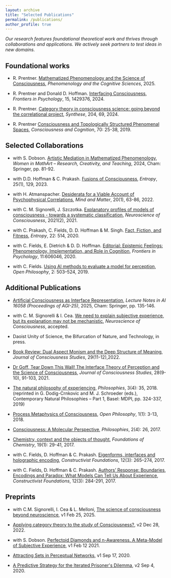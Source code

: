 ```yaml
---
layout: archive
title: "Selected Publications"
permalink: /publications/
author_profile: true
---
```


<!-- {% if author.googlescholar %}
  You can also find my articles on <u><a href="{{author.googlescholar}}">my Google Scholar profile</a>.</u>
{% endif %}

{% include base_path %}

{% for post in site.publications reversed %}
  {% include archive-single.html %}
{% endfor %} -->

<!-- \* denotes equal contribution. -->

*Our research features foundational theoretical work and thrives through collaborations and applications. We actively seek partners to test ideas in new domains.*

## Foundational works
* R. Prentner. [Mathematized Phenomenology and the Science of Consciousness](https://doi.org/10.1007/s11097-025-10060-z), *Phenomenology and the Cognitive Sciences*, 2025.

* R. Prentner and Donald D. Hoffman. [Interfacing Consciousness](https://doi.org/10.3389/fpsyg.2024.1429376), *Frontiers in Psychology*, 15, 1429376, 2024.
  
* R. Prentner. [Category theory in consciousness science: going beyond the correlational project](https://doi.org/10.1007/s11229-024-04718-5), *Synthese*, 204, 69, 2024.

* R. Prentner [Consciousness and Topologically Structured Phenomenal Spaces](https://doi.org/10.31234/osf.io/at53n), *Consciousness and Cognition*, 70: 25-38, 2019. 


## Selected Collaborations
* with S. Dobson. [Artistic Mediation in Mathematized Phenomenology](https://philarchive.org/archive/PREAMI-2), *Women in MathArt – Research, Creativity, and Teaching*, 2024, Cham: Springer, pp. 81-92.

* with D.D. Hoffman & C. Prakash. [Fusions of Consciousness](https://doi.org/10.3390/e25010129), *Entropy*, 25(1), 129, 2023.

* with H. Atmanspacher. [Desiderata for a Viable Account of Psychophysical Correlations](https://www.mindmatter.de/resources/pdf/atmprewww.pdf), *Mind and Matter*, 20(1), 63-86, 2022.

* with C. M. Signorelli, J. Szczotka. [Explanatory profiles of models of consciousness - towards a systematic classification](https://doi.org/10.31234/osf.io/f5vdu), *Neuroscience of Consciousness*, 2021(2), 2021.

* with C. Prakash, C. Fields, D. D. Hoffman & M. Singh. [Fact, Fiction, and Fitness](https://doi.org/10.3390/e22050514), *Entropy*, 22: 514, 2020.

* with C. Fields, E. Dietrich & D. D. Hoffman. [Editorial: Epistemic Feelings: Phenomenology, Implementation, and Role in Cognition](https://doi.org/10.3389/fpsyg.2020.606046), *Frontiers in Psychology*, 11:606046, 2020. 

* with C. Fields. [Using AI methods to evaluate a model for perception](https://doi.org/10.1515/opphil-2019-0034), *Open Philosophy*, 2: 503–524, 2019.

## Additional Publications

* [Artificial Consciousness as Interface Representation](https://doi.org/10.48550/arXiv.2508.04383), *Lecture Notes in AI 16058 (Proceedings of AGI-25)*, 2025, Cham: Springer, pp. 135-146.

* with C. M. Signorelli & I. Cea. [We need to explain subjective experience, but its explanation may not be mechanistic](https://doi.org/10.31234/osf.io/e6kdg_v3), *Neuroscience of Consciousness*, accepted.
  
* Daoist Unity of Science, the Bifurcation of Nature, and Technology, in press.

* [Book Review: Dual Aspect Monism and the Deep Structure of Meaning](https://doi.org/10.53765/20512201.29.11.232), *Journal of Consciousness Studies*, 29(11-12),2022.

* [Dr Goff, Tear Down This Wall! The Interface Theory of Perception and the Science of Consciousness](https://philarchive.org/rec/PREDGT), *Journal of Consciousness Studies*, 28(9-10), 91-103, 2021.
  
* [The natural philosophy of experiencing](https://doi.org/10.3390/philosophies3040035), *Philosophies*, 3(4): 35, 2018.  (reprinted in G. Dodig-Crnkovic and M. J. Schroeder (eds.), Contemporary Natural Philosophies – Part 1, Basel: MDPI, pp. 324-337, 2019)

* [Process Metaphysics of Consciousness](https://doi.org/10.1515/opphil-2018-0002), *Open Philosophy*, 1(1): 3-13, 2018. 

* [Consciousness: A Molecular Perspective](http://dx.doi.org/10.3390/philosophies2040026), *Philosophies*, 2(4): 26, 2017. 

* [Chemistry, context and the objects of thought](https://link.springer.com/article/10.1007/s10698-017-9273-8), *Foundations of Chemistry*, 19(1): 29-41, 2017. 

* with C. Fields, D. Hoffman & C. Prakash. [Eigenforms, interfaces and holographic encoding](http://constructivist.info/12/3/265), *Constructivist Foundations*, 12(3): 265–274, 2017. 

* with C. Fields, D. Hoffman & C. Prakash. [Authors’ Response: Boundaries, Encodings and Paradox: What Models Can Tell Us About Experience](http://constructivist.info/12/3/284), *Constructivist Foundations*, 12(3): 284-291, 2017.

## Preprints 

* with C.M. Signorelli, I. Cea & L. Melloni, [The science of consciousness beyond neuroscience](https://doi.org/10.31234/osf.io/bhj9t_v1), v1 Feb 25, 2025.

* [Applying category theory to the study of Consciousness?](https://psyarxiv.com/3vhg9/), v2 Dec 28, 2022.

* with S. Dobson. [Perfectoid Diamonds and n-Awareness. A Meta-Model of Subjective Experience](http://arxiv.org/abs/2102.07620), v1 Feb 12 2021.

* [Attracting Sets in Perceptual Networks](https://arxiv.org/abs/2009.08101), v1 Sep 17, 2020.

* [A Predictive Strategy for the Iterated Prisoner's Dilemma](https://arxiv.org/abs/2009.01668), v2 Sep 4, 2020.



 


